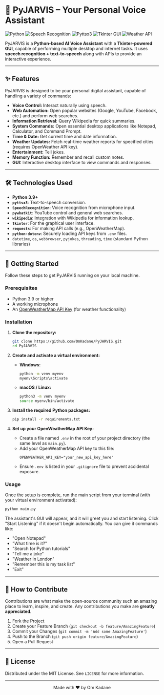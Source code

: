 # 🧠 PyJARVIS – Your Personal Voice Assistant  

![Python](https://img.shields.io/badge/Python-3.8+-blue.svg)  ![Speech Recognition](https://img.shields.io/badge/Uses-speech__recognition-orange.svg)  ![Pyttsx3](https://img.shields.io/badge/Powered%20By-pyttsx3-green.svg)  ![Tkinter GUI](https://img.shields.io/badge/GUI-Tkinter-red.svg)  ![Weather API](https://img.shields.io/badge/Feature-Weather%20Reports-lightblue.svg)

PyJARVIS is a **Python-based AI Voice Assistant** with a **Tkinter-powered GUI**, capable of performing multiple desktop and internet tasks. It uses **speech recognition + text-to-speech** along with APIs to provide an interactive experience.

---

## ✨ Features

PyJARVIS is designed to be your personal digital assistant, capable of handling a variety of commands:

* **Voice Control:** Interact naturally using speech.
* **Web Automation:** Open popular websites (Google, YouTube, Facebook, etc.) and perform web searches.
* **Information Retrieval:** Query Wikipedia for quick summaries.
* **System Commands:** Open essential desktop applications like Notepad, Calculator, and Command Prompt.
* **Time & Date:** Get current time and date information.
* **Weather Updates:** Fetch real-time weather reports for specified cities (requires OpenWeather API key).
* **Entertainment:** Tell jokes.
* **Memory Function:** Remember and recall custom notes.
* **GUI:** Interactive desktop interface to view commands and responses.

---

## 🛠️ Technologies Used

* **Python 3.9+**
* **`pyttsx3`**: Text-to-speech conversion.
* **`SpeechRecognition`**: Voice recognition from microphone input.
* **`pywhatkit`**: YouTube control and general web searches.
* **`wikipedia`**: Integration with Wikipedia for information lookup.
* **`tkinter`**: For the graphical user interface.
* **`requests`**: For making API calls (e.g., OpenWeatherMap).
* **`python-dotenv`**: Securely loading API keys from `.env` files.
* `datetime`, `os`, `webbrowser`, `pyjokes`, `threading`, `time` (standard Python libraries)

---

## 🚀 Getting Started

Follow these steps to get PyJARVIS running on your local machine.

### Prerequisites

* Python 3.9 or higher
* A working microphone
* An [OpenWeatherMap API Key](https://openweathermap.org/api) (for weather functionality)

### Installation

1.  **Clone the repository:**
    ```sh
    git clone https://github.com/OmKadane/PyJARVIS.git
    cd PyJARVIS
    ```

2.  **Create and activate a virtual environment:**
    * **Windows:**
        ```sh
        python -m venv myenv
        myenv\Scripts\activate
        ```
    * **macOS / Linux:**
        ```sh
        python3 -m venv myenv
        source myenv/bin/activate
        ```

3.  **Install the required Python packages:**
    ```sh
    pip install -r requirements.txt
    ```

4.  **Set up your OpenWeatherMap API Key:**
    * Create a file named `.env` in the root of your project directory (the same level as `main.py`).
    * Add your OpenWeatherMap API key to this file:
        ```
        OPENWEATHER_API_KEY="your_new_api_key_here"
        ```
    * Ensure `.env` is listed in your `.gitignore` file to prevent accidental exposure.

### Usage

Once the setup is complete, run the main script from your terminal (with your virtual environment activated):

```sh
python main.py
```

The assistant's GUI will appear, and it will greet you and start listening. Click "Start Listening" if it doesn't begin automatically. You can give it commands like:

* "Open Notepad"
* "What time is it?"
* "Search for Python tutorials"
* "Tell me a joke"
* "Weather in London"
* "Remember this is my task list"
* "Exit"

---

## 🤝 How to Contribute

Contributions are what make the open-source community such an amazing place to learn, inspire, and create. Any contributions you make are **greatly appreciated**.

1.  Fork the Project
2.  Create your Feature Branch (`git checkout -b feature/AmazingFeature`)
3.  Commit your Changes (`git commit -m 'Add some AmazingFeature'`)
4.  Push to the Branch (`git push origin feature/AmazingFeature`)
5.  Open a Pull Request

---

## 📄 License

Distributed under the MIT License. See `LICENSE` for more information.

---

<div align="center">
Made with ❤️ by Om Kadane
</div>
